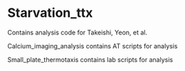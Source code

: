 # Starvation_ttx
Contains analysis code for Takeishi, Yeon, et al.

Calcium_imaging_analysis contains AT scripts for analysis

Small_plate_thermotaxis contains lab scripts for analysis
